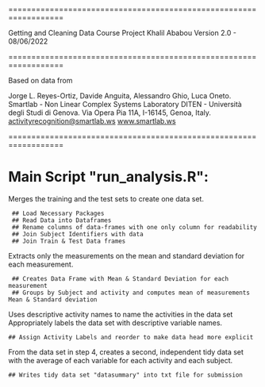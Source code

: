 ==================================================================

Getting and Cleaning Data Course Project
Khalil Ababou
Version 2.0 - 08/06/2022

==================================================================

Based on data from 

Jorge L. Reyes-Ortiz, Davide Anguita, Alessandro Ghio, Luca Oneto.
Smartlab - Non Linear Complex Systems Laboratory
DITEN - Università degli Studi di Genova.
Via Opera Pia 11A, I-16145, Genoa, Italy.
activityrecognition@smartlab.ws
www.smartlab.ws

==================================================================

Main Script "run_analysis.R": 
======

   Merges the training and the test sets to create one data set.
   
     ## Load Necessary Packages
     ## Read Data into Dataframes
     ## Rename columns of data-frames with one only column for readability
     ## Join Subject Identifiers with data
     ## Join Train & Test Data frames

   Extracts only the measurements on the mean and standard deviation for each measurement. 
  
     ## Creates Data Frame with Mean & Standard Deviation for each measurement
     ## Groups by Subject and activity and computes mean of measurements Mean & Standard deviation
   
   Uses descriptive activity names to name the activities in the data set
   Appropriately labels the data set with descriptive variable names. 
   
    ## Assign Activity Labels and reorder to make data head more explicit

   From the data set in step 4, creates a second, independent tidy data set with the average of each variable for each activity and each subject.
   
    ## Writes tidy data set "datasummary" into txt file for submission

   